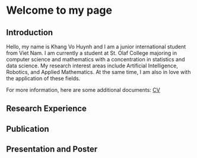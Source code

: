 # Welcome to my page
## Introduction
Hello, my name is Khang Vo Huynh and I am a junior international student from Viet Nam. I am currently a student at St. Olaf College majoring in computer science and mathematics with a concentration in statistics and data science. My research interest areas include Artificial Intelligence, Robotics, and Applied Mathematics. At the same time, I am also in love with the application of these fields.

For more information, here are some additional documents: [CV](https://github.com/HVKHCM/HVKHCM.github.io/blob/main/Khang%20Vo%20Huynh%20-%20CV.pdf)
## Research Experience
## Publication
## Presentation and Poster

